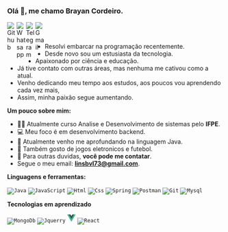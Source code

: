 ### Olá 👋, me chamo Brayan Cordeiro.

<a href="https://github.com/BrayanCordeiro">
  <img align="left" alt="Github" width="22px" src="https://cdn.jsdelivr.net/npm/simple-icons@v3/icons/github.svg" />
</a>
<a href="https://api.whatsapp.com/send?phone=5581982293431&text=Ol%C3%A1%2C%20Brayan!">
  <img align="left" alt="Whatsapp" width="22px" src="https://cdn.jsdelivr.net/npm/simple-icons@10.4.0/icons/whatsapp.svg" />
</a>
<a href="https://t.me/+5581982293431">
  <img align="left" alt="Telegram" width="22px" src="https://cdn.jsdelivr.net/npm/simple-icons@10.4.0/icons/telegram.svg" />
</a>
<a href="mailto:linsbvl73@gmail.com ">
  <img align="left" alt="Gmail" width="22px" src="https://cdn.jsdelivr.net/npm/simple-icons@3.12.2/icons/gmail.svg" />
</a>

<br />
<br />

- Resolvi embarcar na programação recentemente.  
- Desde novo sou um estusiasta da tecnologia.
- Apaixonado por ciência e educação. 
- Já tive contato com outras áreas, mas nenhuma me cativou como a atual.
- Venho dedicando meu tempo aos estudos, aos poucos vou aprendendo cada vez mais,
- Assim, minha paixão segue aumentando.

**Um pouco sobre mim:**

- 👨‍🏛 Atualmente curso Analise e Desenvolvimento de sistemas pelo **IFPE**.
- 💻 Meu foco é em desenvolvimento backend.
- 🌱 Atualmente venho me aprofundando na linguagem Java. 
- 🤔 Também gosto de jogos eletronicos e futebol.
- 💬 Para outras duvidas, **você pode me contatar**.
- Segue o meu email: **linsbvl73@gmail.com**.




**Linguagens e ferramentas:**  

<code><img height="20" alt="Java" src="https://cdn.jsdelivr.net/npm/simple-icons@10.4.0/icons/openjdk.svg"></code>
<code><img height="20" alt="JavaScript" src="https://cdn.jsdelivr.net/npm/simple-icons@3.12.2/icons/javascript.svg"></code>
<code><img height="20" alt="Html" src="https://cdn.jsdelivr.net/npm/simple-icons@3.12.2/icons/html5.svg"></code>
<code><img height="20" alt="Css" src="https://cdn.jsdelivr.net/npm/simple-icons@3.12.2/icons/css3.svg"></code>
<code><img height="20" alt="Spring" src="https://cdn.jsdelivr.net/npm/simple-icons@10.4.0/icons/spring.svg"></code>
<code><img height="20" alt="Postman" src="https://cdn.jsdelivr.net/npm/simple-icons@10.4.0/icons/postman.svg"></code>
<code><img height="20" alt="Git" src="https://cdn.jsdelivr.net/npm/simple-icons@3.12.2/icons/git.svg"></code>
<code><img height="20" alt="Mysql" src="https://cdn.jsdelivr.net/npm/simple-icons@3.12.2/icons/mysql.svg"></code>

**Tecnologias em aprendizado**

<code><img height="20" alt="MongoDb" src="https://cdn.jsdelivr.net/npm/simple-icons@10.4.0/icons/mongodb.svg"></code>
<code><img height="20" alt="Jquerry" src="https://cdn.jsdelivr.net/npm/simple-icons@3.12.2/icons/jquery.svg"></code>
<code><img height="20" alt="Vuejs" src="https://raw.githubusercontent.com/devicons/devicon/master/icons/vuejs/vuejs-original.svg"></code>
<code><img height="20" alt="React" src="https://cdn.jsdelivr.net/npm/simple-icons@3.12.2/icons/react.svg"></code>
